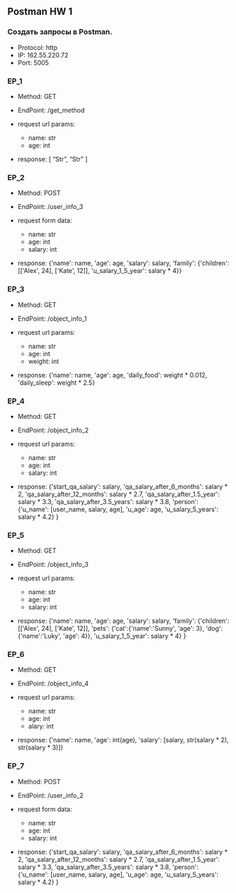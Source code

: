 ## Postman HW 1

### Создать запросы в Postman.

- Protocol: http
- IP: 162.55.220.72
- Port: 5005

### EP_1
- Method: GET
- EndPoint: /get_method
- request url params: 
  - name: str
  - age: int 

- response: 
[
    “Str”,
    “Str”
]


### EP_2
- Method: POST
- EndPoint: /user_info_3
- request form data: 
  - name: str
  - age: int
  - salary: int

- response: 
{'name': name,
          'age': age,
          'salary': salary,
          'family': {'children': [['Alex', 24], ['Kate', 12]],
                     'u_salary_1_5_year': salary * 4}}


### EP_3

- Method: GET
- EndPoint: /object_info_1
- request url params: 
  - name: str
  - age: int
  - weight: int

- response: 
{'name': name,
          'age': age,
          'daily_food': weight * 0.012,
          'daily_sleep': weight * 2.5}


### EP_4

- Method: GET
- EndPoint: /object_info_2
- request url params: 
  - name: str
  - age: int
  - salary: int

- response: 
{'start_qa_salary': salary,
          'qa_salary_after_6_months': salary * 2,
          'qa_salary_after_12_months': salary * 2.7,
          'qa_salary_after_1.5_year': salary * 3.3,
          'qa_salary_after_3.5_years': salary * 3.8,
          'person': {'u_name': [user_name, salary, age],
                     'u_age': age,
                     'u_salary_5_years': salary * 4.2}
          }


### EP_5

- Method: GET
- EndPoint: /object_info_3
- request url params: 
  - name: str
  - age: int
  - salary: int

- response: 
{'name': name,
          'age': age,
          'salary': salary,
          'family': {'children': [['Alex', 24], ['Kate', 12]],
                     'pets': {'cat':{'name':'Sunny',
                                     'age': 3},
                              'dog':{'name':'Luky',
                                     'age': 4}},
                     'u_salary_1_5_year': salary * 4}
          }


### EP_6

- Method: GET
- EndPoint: /object_info_4
- request url params: 
  - name: str
  - age: int
  - alary: int

- response: 
{'name': name,
          'age': int(age),
          'salary': [salary, str(salary * 2), str(salary * 3)]}


### EP_7

- Method: POST
- EndPoint: /user_info_2
- request form data: 
  - name: str
  - age: int
  - salary: int

- response: 
{'start_qa_salary': salary,
          'qa_salary_after_6_months': salary * 2,
          'qa_salary_after_12_months': salary * 2.7,
          'qa_salary_after_1.5_year': salary * 3.3,
          'qa_salary_after_3.5_years': salary * 3.8,
          'person': {'u_name': [user_name, salary, age],
                     'u_age': age,
                     'u_salary_5_years': salary * 4.2}
          }
